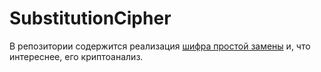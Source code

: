 # SubstitutionCipher
В репозитории содержится реализация [шифра простой замены](https://ru.wikipedia.org/wiki/Шифр_простой_замены) и, что интереснее, его криптоанализ.
